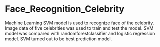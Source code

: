 # Face_Recognition_Celebrity
Machine Learning SVM model is used to recognize face of the celebrity. 
Image data of five celebrities was used to train and test the model. 
SVM model was compared with randomforestclassifier and logistic regression model. 
SVM turned out to be best prediction model. 

